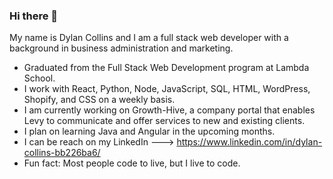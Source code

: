 ### Hi there 👋
My name is Dylan Collins and I am a full stack web developer with a background in business administration and marketing.

- Graduated from the Full Stack Web Development program at Lambda School.
- I work with React, Python, Node, JavaScript, SQL, HTML, WordPress, Shopify, and CSS on a weekly basis. 
- I am currently working on Growth-Hive, a company portal that enables Levy to communicate and offer services to new and existing clients. 
- I plan on learning Java and Angular in the upcoming months. 
- I can be reach on my LinkedIn ---> https://www.linkedin.com/in/dylan-collins-bb226ba6/
- Fun fact: Most people code to live, but I live to code. 
